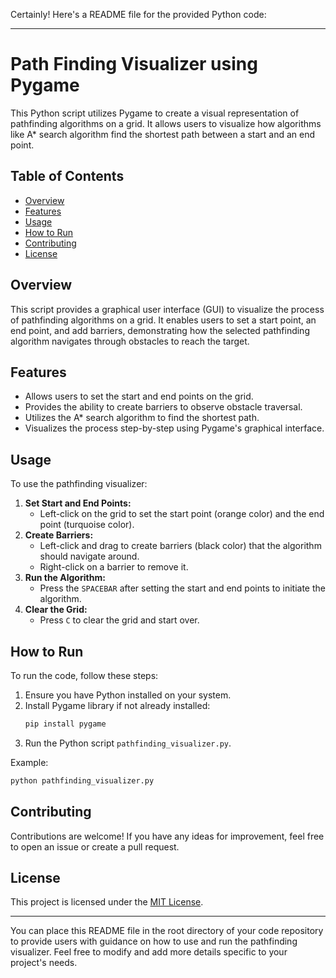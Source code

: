 Certainly! Here's a README file for the provided Python code:

---

# Path Finding Visualizer using Pygame

This Python script utilizes Pygame to create a visual representation of pathfinding algorithms on a grid. It allows users to visualize how algorithms like A* search algorithm find the shortest path between a start and an end point.

## Table of Contents

- [Overview](#overview)
- [Features](#features)
- [Usage](#usage)
- [How to Run](#how-to-run)
- [Contributing](#contributing)
- [License](#license)

## Overview

This script provides a graphical user interface (GUI) to visualize the process of pathfinding algorithms on a grid. It enables users to set a start point, an end point, and add barriers, demonstrating how the selected pathfinding algorithm navigates through obstacles to reach the target.

## Features

- Allows users to set the start and end points on the grid.
- Provides the ability to create barriers to observe obstacle traversal.
- Utilizes the A* search algorithm to find the shortest path.
- Visualizes the process step-by-step using Pygame's graphical interface.

## Usage

To use the pathfinding visualizer:
1. **Set Start and End Points:**
    - Left-click on the grid to set the start point (orange color) and the end point (turquoise color).
2. **Create Barriers:**
    - Left-click and drag to create barriers (black color) that the algorithm should navigate around.
    - Right-click on a barrier to remove it.
3. **Run the Algorithm:**
    - Press the `SPACEBAR` after setting the start and end points to initiate the algorithm.
4. **Clear the Grid:**
    - Press `C` to clear the grid and start over.

## How to Run

To run the code, follow these steps:
1. Ensure you have Python installed on your system.
2. Install Pygame library if not already installed:
    ```bash
    pip install pygame
    ```
3. Run the Python script `pathfinding_visualizer.py`.

Example:
```bash
python pathfinding_visualizer.py
```

## Contributing

Contributions are welcome! If you have any ideas for improvement, feel free to open an issue or create a pull request.

## License

This project is licensed under the [MIT License](LICENSE).

---

You can place this README file in the root directory of your code repository to provide users with guidance on how to use and run the pathfinding visualizer. Feel free to modify and add more details specific to your project's needs.
